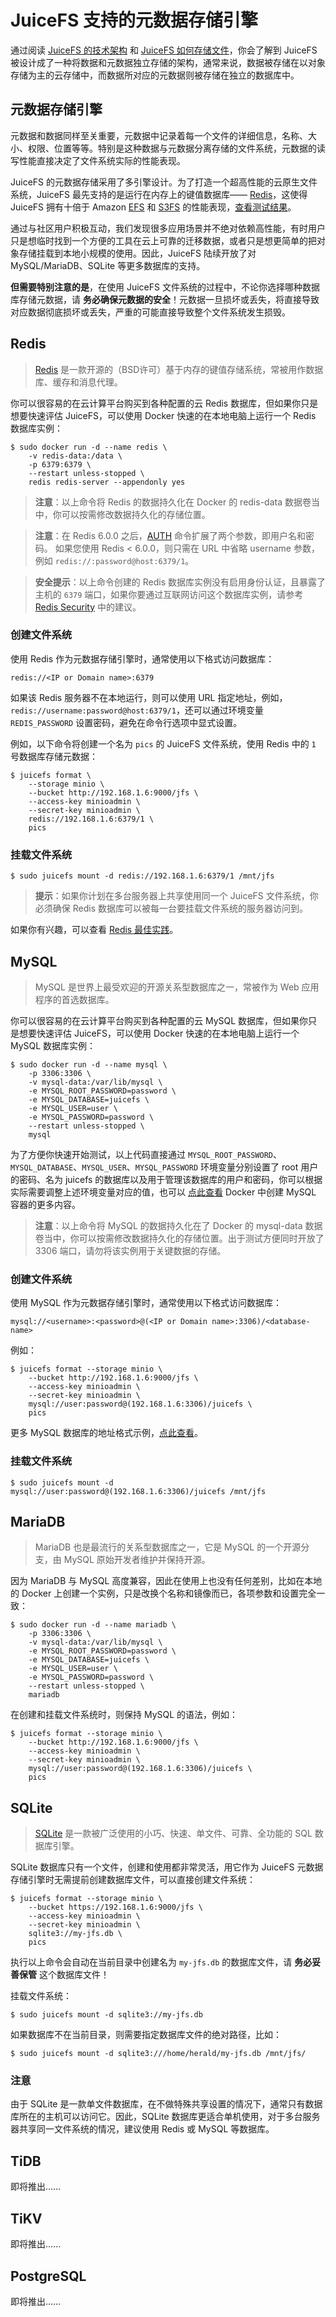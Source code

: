 # JuiceFS 支持的元数据存储引擎

通过阅读 [JuiceFS 的技术架构](architecture.md) 和 [JuiceFS 如何存储文件](how_juicefs_store_files.md)，你会了解到 JuiceFS 被设计成了一种将数据和元数据独立存储的架构，通常来说，数据被存储在以对象存储为主的云存储中，而数据所对应的元数据则被存储在独立的数据库中。

## 元数据存储引擎

元数据和数据同样至关重要，元数据中记录着每一个文件的详细信息，名称、大小、权限、位置等等。特别是这种数据与元数据分离存储的文件系统，元数据的读写性能直接决定了文件系统实际的性能表现。

JuiceFS 的元数据存储采用了多引擎设计。为了打造一个超高性能的云原生文件系统，JuiceFS 最先支持的是运行在内存上的键值数据库—— [Redis](https://redis.io)，这使得 JuiceFS 拥有十倍于 Amazon [EFS](https://aws.amazon.com/efs) 和 [S3FS](https://github.com/s3fs-fuse/s3fs-fuse) 的性能表现，[查看测试结果](benchmark.md)。

通过与社区用户积极互动，我们发现很多应用场景并不绝对依赖高性能，有时用户只是想临时找到一个方便的工具在云上可靠的迁移数据，或者只是想更简单的把对象存储挂载到本地小规模的使用。因此，JuiceFS 陆续开放了对 MySQL/MariaDB、SQLite 等更多数据库的支持。

**但需要特别注意的是**，在使用 JuiceFS 文件系统的过程中，不论你选择哪种数据库存储元数据，请 **务必确保元数据的安全**！元数据一旦损坏或丢失，将直接导致对应数据彻底损坏或丢失，严重的可能直接导致整个文件系统发生损毁。

## Redis

> [Redis](https://redis.io/) 是一款开源的（BSD许可）基于内存的键值存储系统，常被用作数据库、缓存和消息代理。

你可以很容易的在云计算平台购买到各种配置的云 Redis 数据库，但如果你只是想要快速评估 JuiceFS，可以使用 Docker 快速的在本地电脑上运行一个 Redis 数据库实例：

```shell
$ sudo docker run -d --name redis \
	-v redis-data:/data \
	-p 6379:6379 \
	--restart unless-stopped \
	redis redis-server --appendonly yes
```

> **注意**：以上命令将 Redis 的数据持久化在 Docker 的 redis-data 数据卷当中，你可以按需修改数据持久化的存储位置。

> **注意**：在 Redis 6.0.0 之后，[AUTH](https://redis.io/commands/auth) 命令扩展了两个参数，即用户名和密码。 如果您使用 Redis < 6.0.0，则只需在 URL 中省略 username 参数，例如 `redis://:password@host:6379/1`。

> **安全提示**：以上命令创建的 Redis 数据库实例没有启用身份认证，且暴露了主机的 `6379` 端口，如果你要通过互联网访问这个数据库实例，请参考 [Redis Security](https://redis.io/topics/security) 中的建议。

### 创建文件系统

使用 Redis 作为元数据存储引擎时，通常使用以下格式访问数据库：

```shell
redis://<IP or Domain name>:6379
```

如果该 Redis 服务器不在本地运行，则可以使用 URL 指定地址，例如，`redis://username:password@host:6379/1`，还可以通过环境变量 `REDIS_PASSWORD` 设置密码，避免在命令行选项中显式设置。

例如，以下命令将创建一个名为 `pics` 的 JuiceFS 文件系统，使用 Redis 中的 `1` 号数据库存储元数据：

```shell
$ juicefs format \
	--storage minio \
	--bucket http://192.168.1.6:9000/jfs \
	--access-key minioadmin \
	--secret-key minioadmin \
	redis://192.168.1.6:6379/1 \
	pics
```

### 挂载文件系统

```shell
$ sudo juicefs mount -d redis://192.168.1.6:6379/1 /mnt/jfs
```

> **提示**：如果你计划在多台服务器上共享使用同一个 JuiceFS 文件系统，你必须确保 Redis 数据库可以被每一台要挂载文件系统的服务器访问到。

如果你有兴趣，可以查看 [Redis 最佳实践](redis_best_practices.md)。

## MySQL

> MySQL 是世界上最受欢迎的开源关系型数据库之一，常被作为 Web 应用程序的首选数据库。

你可以很容易的在云计算平台购买到各种配置的云 MySQL 数据库，但如果你只是想要快速评估 JuiceFS，可以使用 Docker 快速的在本地电脑上运行一个 MySQL 数据库实例：

```shell
$ sudo docker run -d --name mysql \
	-p 3306:3306 \
	-v mysql-data:/var/lib/mysql \
	-e MYSQL_ROOT_PASSWORD=password \
	-e MYSQL_DATABASE=juicefs \
	-e MYSQL_USER=user \
	-e MYSQL_PASSWORD=password \
	--restart unless-stopped \
	mysql
```

为了方便你快速开始测试，以上代码直接通过 `MYSQL_ROOT_PASSWORD`、`MYSQL_DATABASE`、`MYSQL_USER`、`MYSQL_PASSWORD` 环境变量分别设置了 root 用户的密码、名为 juicefs 的数据库以及用于管理该数据库的用户和密码，你可以根据实际需要调整上述环境变量对应的值，也可以 [点此查看](https://hub.docker.com/_/mysql)  Docker 中创建 MySQL 容器的更多内容。

> **注意**：以上命令将 MySQL 的数据持久化在了 Docker 的 mysql-data 数据卷当中，你可以按需修改数据持久化的存储位置。出于测试方便同时开放了 3306 端口，请勿将该实例用于关键数据的存储。

### 创建文件系统

使用 MySQL 作为元数据存储引擎时，通常使用以下格式访问数据库：

```shell
mysql://<username>:<password>@(<IP or Domain name>:3306)/<database-name>
```

例如：

```shell
$ juicefs format --storage minio \
	--bucket http://192.168.1.6:9000/jfs \
	--access-key minioadmin \
	--secret-key minioadmin \
	mysql://user:password@(192.168.1.6:3306)/juicefs \
	pics
```

更多 MySQL 数据库的地址格式示例，[点此查看](https://github.com/Go-SQL-Driver/MySQL/#examples)。

### 挂载文件系统

```shell
$ sudo juicefs mount -d mysql://user:password@(192.168.1.6:3306)/juicefs /mnt/jfs
```

## MariaDB

> MariaDB 也是最流行的关系型数据库之一，它是 MySQL 的一个开源分支，由 MySQL 原始开发者维护并保持开源。

因为 MariaDB 与 MySQL 高度兼容，因此在使用上也没有任何差别，比如在本地的 Docker 上创建一个实例，只是改换个名称和镜像而已，各项参数和设置完全一致：

```shell
$ sudo docker run -d --name mariadb \
	-p 3306:3306 \
	-v mysql-data:/var/lib/mysql \
	-e MYSQL_ROOT_PASSWORD=password \
	-e MYSQL_DATABASE=juicefs \
	-e MYSQL_USER=user \
	-e MYSQL_PASSWORD=password \
	--restart unless-stopped \
	mariadb
```

在创建和挂载文件系统时，则保持 MySQL 的语法，例如：

```shell
$ juicefs format --storage minio \
	--bucket http://192.168.1.6:9000/jfs \
	--access-key minioadmin \
	--secret-key minioadmin \
	mysql://user:password@(192.168.1.6:3306)/juicefs \
	pics
```

## SQLite

> [SQLite](https://sqlite.org) 是一款被广泛使用的小巧、快速、单文件、可靠、全功能的 SQL 数据库引擎。

SQLite 数据库只有一个文件，创建和使用都非常灵活，用它作为 JuiceFS 元数据存储引擎时无需提前创建数据库文件，可以直接创建文件系统：

```shell
$ juicefs format --storage minio \
	--bucket https://192.168.1.6:9000/jfs \
	--access-key minioadmin \
	--secret-key minioadmin \
	sqlite3://my-jfs.db \
	pics
```

执行以上命令会自动在当前目录中创建名为 `my-jfs.db` 的数据库文件，请 **务必妥善保管** 这个数据库文件！

挂载文件系统：

```shell
$ sudo juicefs mount -d sqlite3://my-jfs.db
```

如果数据库不在当前目录，则需要指定数据库文件的绝对路径，比如：

```shell
$ sudo juicefs mount -d sqlite3:///home/herald/my-jfs.db /mnt/jfs/
```

### 注意

由于 SQLite 是一款单文件数据库，在不做特殊共享设置的情况下，通常只有数据库所在的主机可以访问它。因此，SQLite 数据库更适合单机使用，对于多台服务器共享同一文件系统的情况，建议使用 Redis 或 MySQL 等数据库。

## TiDB

即将推出......

## TiKV

即将推出......

## PostgreSQL

即将推出......